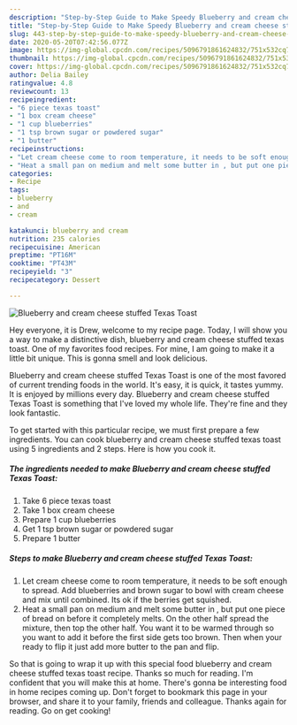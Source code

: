 ```yaml
---
description: "Step-by-Step Guide to Make Speedy Blueberry and cream cheese stuffed Texas Toast"
title: "Step-by-Step Guide to Make Speedy Blueberry and cream cheese stuffed Texas Toast"
slug: 443-step-by-step-guide-to-make-speedy-blueberry-and-cream-cheese-stuffed-texas-toast
date: 2020-05-20T07:42:56.077Z
image: https://img-global.cpcdn.com/recipes/5096791861624832/751x532cq70/blueberry-and-cream-cheese-stuffed-texas-toast-recipe-main-photo.jpg
thumbnail: https://img-global.cpcdn.com/recipes/5096791861624832/751x532cq70/blueberry-and-cream-cheese-stuffed-texas-toast-recipe-main-photo.jpg
cover: https://img-global.cpcdn.com/recipes/5096791861624832/751x532cq70/blueberry-and-cream-cheese-stuffed-texas-toast-recipe-main-photo.jpg
author: Delia Bailey
ratingvalue: 4.8
reviewcount: 13
recipeingredient:
- "6 piece texas toast"
- "1 box cream cheese"
- "1 cup blueberries"
- "1 tsp brown sugar or powdered sugar"
- "1 butter"
recipeinstructions:
- "Let cream cheese come to room temperature, it needs to be soft enough to spread. Add blueberries and brown sugar to bowl with cream cheese and mix until combined. Its ok if the berries get squished."
- "Heat a small pan on medium and melt some butter in , but put one piece of  bread on before it completely melts. On the other half spread the mixture, then top the other half. You want it to be warmed through so you want to add it before the first side gets too brown. Then when your ready to flip it just add more butter to the pan and flip."
categories:
- Recipe
tags:
- blueberry
- and
- cream

katakunci: blueberry and cream 
nutrition: 235 calories
recipecuisine: American
preptime: "PT16M"
cooktime: "PT43M"
recipeyield: "3"
recipecategory: Dessert

---
```



![Blueberry and cream cheese stuffed Texas Toast](https://img-global.cpcdn.com/recipes/5096791861624832/751x532cq70/blueberry-and-cream-cheese-stuffed-texas-toast-recipe-main-photo.jpg)

Hey everyone, it is Drew, welcome to my recipe page. Today, I will show you a way to make a distinctive dish, blueberry and cream cheese stuffed texas toast. One of my favorites food recipes. For mine, I am going to make it a little bit unique. This is gonna smell and look delicious.

Blueberry and cream cheese stuffed Texas Toast is one of the most favored of current trending foods in the world. It's easy, it is quick, it tastes yummy. It is enjoyed by millions every day. Blueberry and cream cheese stuffed Texas Toast is something that I've loved my whole life. They're fine and they look fantastic.




To get started with this particular recipe, we must first prepare a few ingredients. You can cook blueberry and cream cheese stuffed texas toast using 5 ingredients and 2 steps. Here is how you cook it.

<!--inarticleads1-->

##### The ingredients needed to make Blueberry and cream cheese stuffed Texas Toast:

1. Take 6 piece texas toast
1. Take 1 box cream cheese
1. Prepare 1 cup blueberries
1. Get 1 tsp brown sugar or powdered sugar
1. Prepare 1 butter




<!--inarticleads2-->

##### Steps to make Blueberry and cream cheese stuffed Texas Toast:

1. Let cream cheese come to room temperature, it needs to be soft enough to spread. Add blueberries and brown sugar to bowl with cream cheese and mix until combined. Its ok if the berries get squished.
1. Heat a small pan on medium and melt some butter in , but put one piece of  bread on before it completely melts. On the other half spread the mixture, then top the other half. You want it to be warmed through so you want to add it before the first side gets too brown. Then when your ready to flip it just add more butter to the pan and flip.




So that is going to wrap it up with this special food blueberry and cream cheese stuffed texas toast recipe. Thanks so much for reading. I'm confident that you will make this at home. There's gonna be interesting food in home recipes coming up. Don't forget to bookmark this page in your browser, and share it to your family, friends and colleague. Thanks again for reading. Go on get cooking!
